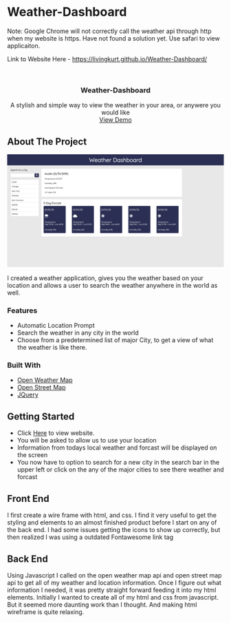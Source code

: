 # Weather-Dashboard

Note: Google Chrome will not correctly call the weather api through http when my website is https. Have not found a solution yet. Use safari to view applicaiton.

Link to Website Here - https://livingkurt.github.io/Weather-Dashboard/
<!-- PROJECT LOGO -->
<br />
<p align="center">
  <!-- <a href="https://github.com/othneildrew/Best-README-Template">
    <img src="images/logo.png" alt="Logo" width="80" height="80">
  </a> -->

  <h3 align="center">Weather-Dashboard</h3>

  <p align="center">
    A stylish and simple way to view the weather in your area, or anywere you would like 
    <br />
    <a href="https://livingkurt.github.io/Weather-Dashboard/">View Demo</a>
  </p>
</p>



<!-- ABOUT THE PROJECT -->
## About The Project

![Weather-Dashboard](images/Weather_Dashboard.png)

I created a weather application, gives you the weather based on your location and allows a user to search the weather anywhere in the world as well.


### Features
* Automatic Location Prompt
* Search the weather in any city in the world
* Choose from a predetermined list of major City, to get a view of what the weather is like there.


### Built With

* [Open Weather Map](https://openweathermap.org/api)
* [Open Street Map](https://www.openstreetmap.org/#map=6/30.335/-97.712)
* [JQuery](https://jquery.com)



<!-- GETTING STARTED -->
## Getting Started

* Click [Here](https://livingkurt.github.io/Weather-Dashboard/) to view website.
* You will be asked to allow us to use your location
* Information from todays local weather and forcast will be displayed on the screen
* You now have to option to search for a new city in the search bar in the upper left or click on the any of the major cities to see there weather and forcast

## Front End

I first create a wire frame with html, and css. 
I find it very useful to get the styling and elements to an almost finished product before I start on any of the back end.
I had some issues getting the icons to show up correctly, but then realized I was using a outdated Fontawesome link tag

## Back End

Using Javascript I called on the open weather map api and open street map api to get all of my weather and location information.
Once I figure out what information I needed, it was pretty straight forward feeding it into my html elements.
Initially I wanted to create all of my html and css from javascript. But it seemed more daunting work than I thought.
And making html wireframe is quite relaxing.



